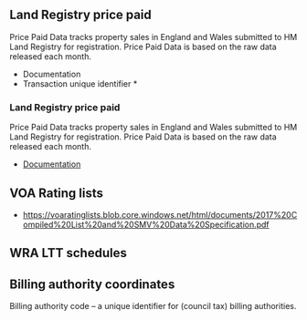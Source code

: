 
## Land Registry price paid

Price Paid Data tracks property sales in England and Wales submitted to HM Land Registry for registration. Price Paid Data is based on the raw data released each month.

* Documentation
* Transaction unique identifier
\* 
### Land Registry price paid

Price Paid Data tracks property sales in England and Wales submitted to HM Land Registry for registration. Price Paid Data is based on the raw data released each month.

* [Documentation](https://www.gov.uk/guidance/about-the-price-paid-data#explanations-of-column-headers-in-the-ppd)

## VOA Rating lists

* https://voaratinglists.blob.core.windows.net/html/documents/2017%20Compiled%20List%20and%20SMV%20Data%20Specification.pdf
## WRA LTT schedules

## Billing authority coordinates

Billing authority code – a unique identifier for (council tax) billing authorities.
